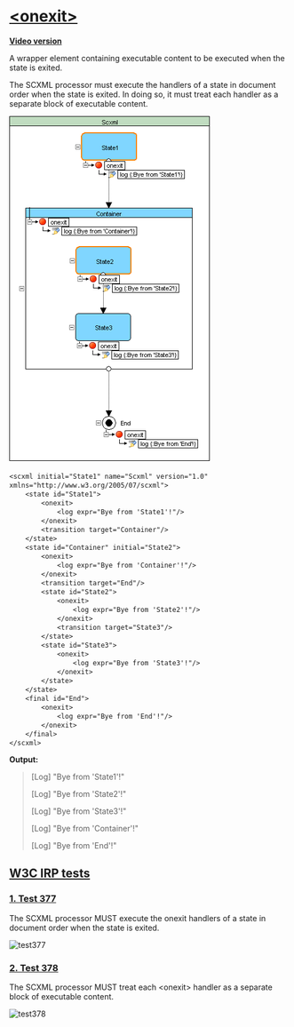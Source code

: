 # [\<onexit>](https://www.w3.org/TR/scxml/#onexit)

**[Video version](https://youtu.be/CLj1mYw5b7M)**

A wrapper element containing executable content to be executed when the state is exited.

The SCXML processor must execute the <onexit> handlers of a state in document order when the state is exited. In doing so, it must treat each handler as a separate block of executable content.

![onentry-onexit - onexit](../Images/onexit%20-%201.gif)

```
<scxml initial="State1" name="Scxml" version="1.0" xmlns="http://www.w3.org/2005/07/scxml">
	<state id="State1">
		<onexit>
			<log expr="Bye from 'State1'!"/>
		</onexit>
		<transition target="Container"/>
	</state>
	<state id="Container" initial="State2">
		<onexit>
			<log expr="Bye from 'Container'!"/>
		</onexit>
		<transition target="End"/>
		<state id="State2">
			<onexit>
				<log expr="Bye from 'State2'!"/>
			</onexit>
			<transition target="State3"/>
		</state>
		<state id="State3">
			<onexit>
				<log expr="Bye from 'State3'!"/>
			</onexit>
		</state>
	</state>
	<final id="End">
		<onexit>
			<log expr="Bye from 'End'!"/>
		</onexit>
	</final>
</scxml>
```

**Output:**
>[Log] "Bye from 'State1'!"
>
>[Log] "Bye from 'State2'!"
>
>[Log] "Bye from 'State3'!"
>
>[Log] "Bye from 'Container'!"
>
>[Log] "Bye from 'End'!"

## [W3C IRP tests](https://www.w3.org/Voice/2013/scxml-irp)

### [1. Test 377](https://www.w3.org/Voice/2013/scxml-irp/377/test377.txml)
The SCXML processor MUST execute the onexit handlers of a state in document order when the state is exited.

![test377](https://user-images.githubusercontent.com/18611095/28672971-dbaccf6c-72e9-11e7-89d8-ab5dd13f3c71.png)

### [2. Test 378](https://www.w3.org/Voice/2013/scxml-irp/378/test378.txml)
The SCXML processor MUST treat each \<onexit\> handler as a separate block of executable content.

![test378](https://user-images.githubusercontent.com/18611095/28673165-88fb15ac-72ea-11e7-9b6d-111105f7d3d9.png)
